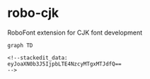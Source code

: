 # robo-cjk
RoboFont extension for CJK font development

```mermaid
graph TD

<!--stackedit_data:
eyJoaXN0b3J5IjpbLTE4NzcyMTgxMTJdfQ==
-->